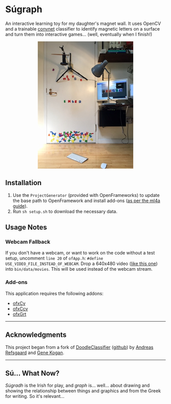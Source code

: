 # Súgraph
An interactive learning toy for my daughter's magnet wall. It uses OpenCV and a trainable [convnet](http://ml4a.github.io/ml4a/convnets/) classifier to identify magnetic letters on a surface and turn them into interactive games… (well, eventually when I finish!)

<p align="center">
  <img src="https://raw.githubusercontent.com/johndryan/Sugraph/master/documentation/photos/180521_early_prototype.jpg" />
</p>

## Installation

1. Use the `ProjectGenerator` (provided with OpenFrameworks) to update the base path to OpenFramework and install add-ons ([as per the ml4a guide](https://github.com/ml4a/ml4a-ofx#setup-your-project)).
2. Run `sh setup.sh` to download the necessary data.

## Usage Notes
### Webcam Fallback
If you don't have a webcam, or want to work on the code without a test setup, uncomment `line 20` of `ofApp.h`: `#define USE_VIDEO_FILE_INSTEAD_OF_WEBCAM`. Drop a 640x480 video ([like this one](https://www.dropbox.com/s/6f1q7ae8y06wi19/demofeed.mp4?dl=0)) into `bin/data/movies`. This will be used instead of the webcam stream.

### Add-ons

This application requires the following addons:

- [ofxCv](https://github.com/kylemcdonald/ofxCv) 
- [ofxCcv](https://github.com/kylemcdonald/ofxCcv) 
- [ofxGrt](https://github.com/nickgillian/ofxGrt)

- - -

## Acknowledgments

This project began from a fork of [DoodleClassifier](http://ml4a.github.io/guides/DoodleClassifier/) ([github](https://github.com/ml4a/ml4a-ofx/tree/master/apps/DoodleClassifier)) by [Andreas Refsgaard](https://andreasrefsgaard.dk/) and [Gene Kogan](https://www.genekogan.com/).

- - - 

## **Sú… What Now?**

_Súgradh_ is the Irish for play, and _graph_ is… well… about drawing and showing the relationship between things and graphics and from the Greek for writing. So it's relevant…